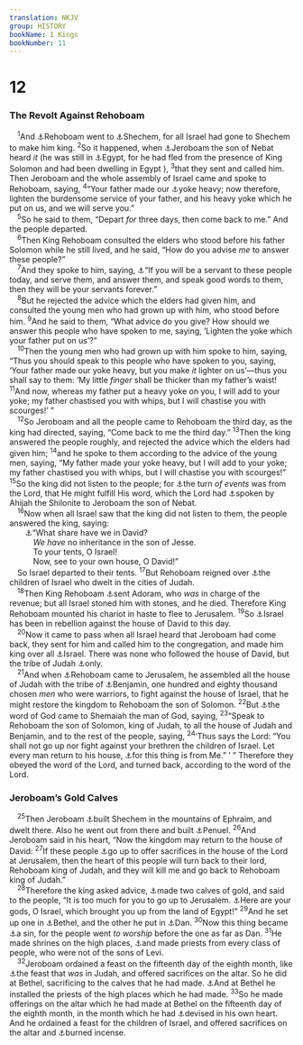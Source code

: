 ```yaml
---
translation: NKJV
group: HISTORY
bookName: I Kings 
bookNumber: 11
---
```


<div class="title"><h1>12</h1><h3>The Revolt Against Rehoboam</h3></div>
<span class="verse 1vua_12_1"> <sup>1</sup>And <a data-toggle="tooltip" data-placement="bottom" title="2 Chr. 10:1">⚓</a>Rehoboam went to <a data-toggle="tooltip" data-placement="bottom" title="Judg. 9:6">⚓</a>Shechem, for all Israel had gone to Shechem to make him king. </span>
<span class="verse 1vua_12_2"><sup>2</sup>So it happened, when <a data-toggle="tooltip" data-placement="bottom" title="1 Kin. 11:26">⚓</a>Jeroboam the son of Nebat heard <i>it</i> (he was still in <a data-toggle="tooltip" data-placement="bottom" title="1 Kin. 11:40">⚓</a>Egypt, for he had fled from the presence of King Solomon and had been dwelling in Egypt ), </span>
<span class="verse 1vua_12_3"><sup>3</sup>that they sent and called him. Then Jeroboam and the whole assembly of Israel came and spoke to Rehoboam, saying, </span>
<span class="verse 1vua_12_4"><sup>4</sup>“Your father made our <a data-toggle="tooltip" data-placement="bottom" title="1 Sam. 8:11–18; 1 Kin. 4:7; 5:13–15">⚓</a>yoke heavy; now therefore, lighten the burdensome service of your father, and his heavy yoke which he put on us, and we will serve you.”<br/></span>
<span class="verse 1vua_12_5"> <sup>5</sup>So he said to them, “Depart <i>for</i> three days, then come back to me.” And the people departed.<br/></span>
<span class="verse 1vua_12_6"> <sup>6</sup>Then King Rehoboam consulted the elders who stood before his father Solomon while he still lived, and he said, “How do you advise <i>me</i> to answer these people?”<br/></span>
<span class="verse 1vua_12_7"> <sup>7</sup>And they spoke to him, saying, <a data-toggle="tooltip" data-placement="bottom" title="2 Chr. 10:7; (Prov. 15:1)">⚓</a>“If you will be a servant to these people today, and serve them, and answer them, and speak good words to them, then they will be your servants forever.”<br/></span>
<span class="verse 1vua_12_8"> <sup>8</sup>But he rejected the advice which the elders had given him, and consulted the young men who had grown up with him, who stood before him. </span>
<span class="verse 1vua_12_9"><sup>9</sup>And he said to them, “What advice do you give? How should we answer this people who have spoken to me, saying, ‘Lighten the yoke which your father put on us’?”<br/></span>
<span class="verse 1vua_12_10"> <sup>10</sup>Then the young men who had grown up with him spoke to him, saying, “Thus you should speak to this people who have spoken to you, saying, ‘Your father made our yoke heavy, but you make <i>it</i> lighter on us’—thus you shall say to them: ‘My little <i>finger</i> shall be thicker than my father’s waist! </span>
<span class="verse 1vua_12_11"><sup>11</sup>And now, whereas my father put a heavy yoke on you, I will add to your yoke; my father chastised you with whips, but I will chastise you with scourges!’ ”<br/></span>
<span class="verse 1vua_12_12"> <sup>12</sup>So Jeroboam and all the people came to Rehoboam the third day, as the king had directed, saying, “Come back to me the third day.” </span>
<span class="verse 1vua_12_13"><sup>13</sup>Then the king answered the people roughly, and rejected the advice which the elders had given him; </span>
<span class="verse 1vua_12_14"><sup>14</sup>and he spoke to them according to the advice of the young men, saying, “My father made your yoke heavy, but I will add to your yoke; my father chastised you with whips, but I will chastise you with scourges!” </span>
<span class="verse 1vua_12_15"><sup>15</sup>So the king did not listen to the people; for <a data-toggle="tooltip" data-placement="bottom" title="Deut. 2:30; Judg. 14:4; 1 Kin. 12:24; 2 Chr. 10:15">⚓</a>the turn <i>of</i> <i>events</i> was from the Lord, that He might fulfill His word, which the Lord had <a data-toggle="tooltip" data-placement="bottom" title="1 Kin. 11:11, 29, 31">⚓</a>spoken by Ahijah the Shilonite to Jeroboam the son of Nebat.<br/></span>
<span class="verse 1vua_12_16"> <sup>16</sup>Now when all Israel saw that the king did not listen to them, the people answered the king, saying:<br/>  <a data-toggle="tooltip" data-placement="bottom" title="2 Sam. 20:1">⚓</a>“What share have we in David?<br/>   <i>We</i> <i>have</i> no inheritance in the son of Jesse.<br/>   To your tents, O Israel!<br/>   Now, see to your own house, O David!”<br/> So Israel departed to their tents. </span>
<span class="verse 1vua_12_17"><sup>17</sup>But Rehoboam reigned over <a data-toggle="tooltip" data-placement="bottom" title="1 Kin. 11:13, 36; 2 Chr. 11:14–17">⚓</a>the children of Israel who dwelt in the cities of Judah.<br/></span>
<span class="verse 1vua_12_18"> <sup>18</sup>Then King Rehoboam <a data-toggle="tooltip" data-placement="bottom" title="1 Kin. 4:6; 5:14">⚓</a>sent Adoram, who <i>was</i> in charge of the revenue; but all Israel stoned him with stones, and he died. Therefore King Rehoboam mounted his chariot in haste to flee to Jerusalem. </span>
<span class="verse 1vua_12_19"><sup>19</sup>So <a data-toggle="tooltip" data-placement="bottom" title="2 Kin. 17:21">⚓</a>Israel has been in rebellion against the house of David to this day.<br/></span>
<span class="verse 1vua_12_20"> <sup>20</sup>Now it came to pass when all Israel heard that Jeroboam had come back, they sent for him and called him to the congregation, and made him king over all <a data-toggle="tooltip" data-placement="bottom" title="2 Kin. 17:21">⚓</a>Israel. There was none who followed the house of David, but the tribe of Judah <a data-toggle="tooltip" data-placement="bottom" title="1 Kin. 11:13, 32, 36">⚓</a>only.<br/></span>
<span class="verse 1vua_12_21"> <sup>21</sup>And when <a data-toggle="tooltip" data-placement="bottom" title="2 Chr. 11:1–4">⚓</a>Rehoboam came to Jerusalem, he assembled all the house of Judah with the tribe of <a data-toggle="tooltip" data-placement="bottom" title="2 Sam. 19:17">⚓</a>Benjamin, one hundred and eighty thousand chosen <i>men</i> who were warriors, to fight against the house of Israel, that he might restore the kingdom to Rehoboam the son of Solomon. </span>
<span class="verse 1vua_12_22"><sup>22</sup>But <a data-toggle="tooltip" data-placement="bottom" title="2 Chr. 11:2; 12:5–7">⚓</a>the word of God came to Shemaiah the man of God, saying, </span>
<span class="verse 1vua_12_23"><sup>23</sup>“Speak to Rehoboam the son of Solomon, king of Judah, to all the house of Judah and Benjamin, and to the rest of the people, saying, </span>
<span class="verse 1vua_12_24"><sup>24</sup>‘Thus says the Lord: “You shall not go up nor fight against your brethren the children of Israel. Let every man return to his house, <a data-toggle="tooltip" data-placement="bottom" title="1 Kin. 12:15">⚓</a>for this thing is from Me.” ’ ” Therefore they obeyed the word of the Lord, and turned back, according to the word of the Lord.<br/></span>
<div class="title"><h3>Jeroboam’s Gold Calves</h3></div>
<span class="verse 1vua_12_25"> <sup>25</sup>Then Jeroboam <a data-toggle="tooltip" data-placement="bottom" title="Gen. 12:6; Judg. 9:45–49; 1 Kin. 12:1">⚓</a>built Shechem in the mountains of Ephraim, and dwelt there. Also he went out from there and built <a data-toggle="tooltip" data-placement="bottom" title="Gen. 32:30, 31; Judg. 8:8, 17">⚓</a>Penuel. </span>
<span class="verse 1vua_12_26"><sup>26</sup>And Jeroboam said in his heart, “Now the kingdom may return to the house of David: </span>
<span class="verse 1vua_12_27"><sup>27</sup>If these people <a data-toggle="tooltip" data-placement="bottom" title="(Deut. 12:5–7, 14)">⚓</a>go up to offer sacrifices in the house of the Lord at Jerusalem, then the heart of this people will turn back to their lord, Rehoboam king of Judah, and they will kill me and go back to Rehoboam king of Judah.”<br/></span>
<span class="verse 1vua_12_28"> <sup>28</sup>Therefore the king asked advice, <a data-toggle="tooltip" data-placement="bottom" title="2 Kin. 10:29; 17:16; (Hos. 8:4–7)">⚓</a>made two calves of gold, and said to the people, “It is too much for you to go up to Jerusalem. <a data-toggle="tooltip" data-placement="bottom" title="Ex. 32:4, 8">⚓</a>Here are your gods, O Israel, which brought you up from the land of Egypt!” </span>
<span class="verse 1vua_12_29"><sup>29</sup>And he set up one in <a data-toggle="tooltip" data-placement="bottom" title="Gen. 28:19">⚓</a>Bethel, and the other he put in <a data-toggle="tooltip" data-placement="bottom" title="Judg. 18:26–31">⚓</a>Dan. </span>
<span class="verse 1vua_12_30"><sup>30</sup>Now this thing became <a data-toggle="tooltip" data-placement="bottom" title="1 Kin. 13:34; 2 Kin. 17:21">⚓</a>a sin, for the people went <i>to</i> <i>worship</i> before the one as far as Dan. </span>
<span class="verse 1vua_12_31"><sup>31</sup>He made shrines on the high places, <a data-toggle="tooltip" data-placement="bottom" title="(Num. 3:10; 17:1–11); Judg. 17:5; 1 Kin. 13:33; 2 Kin. 17:32; 2 Chr. 11:14, 15">⚓</a>and made priests from every class of people, who were not of the sons of Levi.<br/></span>
<span class="verse 1vua_12_32"> <sup>32</sup>Jeroboam ordained a feast on the fifteenth day of the eighth month, like <a data-toggle="tooltip" data-placement="bottom" title="Lev. 23:33, 34; Num. 29:12; 1 Kin. 8:2, 5">⚓</a>the feast that <i>was</i> in Judah, and offered sacrifices on the altar. So he did at Bethel, sacrificing to the calves that he had made. <a data-toggle="tooltip" data-placement="bottom" title="Amos 7:10–13">⚓</a>And at Bethel he installed the priests of the high places which he had made. </span>
<span class="verse 1vua_12_33"><sup>33</sup>So he made offerings on the altar which he had made at Bethel on the fifteenth day of the eighth month, in the month which he had <a data-toggle="tooltip" data-placement="bottom" title="Num. 15:39">⚓</a>devised in his own heart. And he ordained a feast for the children of Israel, and offered sacrifices on the altar and <a data-toggle="tooltip" data-placement="bottom" title="1 Kin. 13:1">⚓</a>burned incense.<br/></span>
